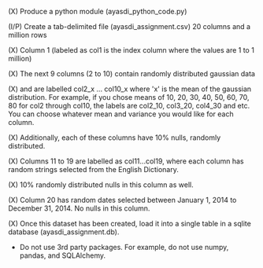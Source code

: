 (X) Produce a python module (ayasdi_python_code.py)
    
(I/P) Create a tab-delimited file (ayasdi_assignment.csv) 20 columns and a million rows
    
(X) Column 1 (labeled as col1 is the index column where the values are 1 to 1 million)
    
(X) The next 9 columns (2 to 10) contain randomly distributed gaussian data 

(X) and are labelled col2_x ... col10_x where 'x' is the mean of the gaussian distribution.
For example, if you chose means of 10, 20, 30, 40, 50, 60, 70, 80 for col2 through col10, the labels are col2_10, col3_20, col4_30 and etc. You can choose whatever mean and variance you would like for each column.

(X) Additionally, each of these columns have 10% nulls, randomly distributed.

(X) Columns 11 to 19 are labelled as col11...col19, 
where each column has random strings selected from the English Dictionary.

(X) 10% randomly distributed nulls in this column as well.

(X) Column 20 has random dates selected between January 1, 2014 to December 31, 2014.
No nulls in this column.

(X) Once this dataset has been created, load it into a single table in a sqlite database (ayasdi_assignment.db).

* Do not use 3rd party packages. For example, do not use numpy, pandas, and SQLAlchemy.